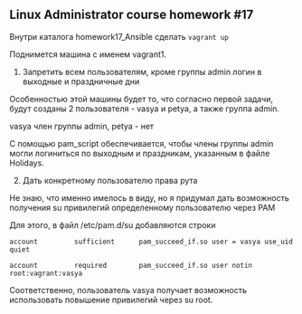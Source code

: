 ## Linux Administrator course homework #17

Внутри каталога homework17_Ansible сделать `vagrant up` 

Поднимется машина с именем vagrant1.

1. Запретить всем пользователям, кроме группы admin логин в выходные и праздничные дни

Особенностью этой машины будет то, что согласно первой задачи, 
будут созданы 2 пользователя - vasya и petya, а также группа admin.

vasya член группы admin, petya - нет

С помощью pam_script обеспечивается, чтобы члены группы admin
могли логиниться по выходным и праздникам, указанным в файле Holidays.

2. Дать конкретному пользователю права рута

Не знаю, что именно имелось в виду, но я придумал дать возможность получения su привилегий определенному пользователю через PAM

Для этого, в файл /etc/pam.d/su добавляются строки

```
account         sufficient      pam_succeed_if.so user = vasya use_uid quiet

account         required        pam_succeed_if.so user notin root:vagrant:vasya
```

Соответственно, пользователь vasya получает возможность использовать повышение привилегий через su root.

